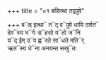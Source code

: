 +++
title = "०१ बळित्था तद्वपुषे"

+++
ब᳓ळ् इत्था᳓ त᳓द् व᳓पुषे धायि दर्शतं᳓  
देव᳓स्य भ᳓र्गः स᳓हसो य᳓तो ज᳓नि  
य᳓द् ईम् उ᳓प ह्व᳓रते सा᳓धते मति᳓र्  
ऋत᳓स्य धे᳓ना अनयन्त सस्रु᳓तः